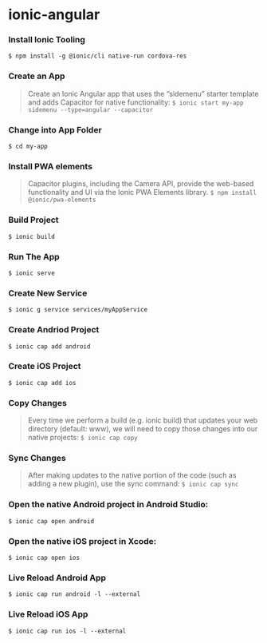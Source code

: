 # ionic-angular

### Install Ionic Tooling
```$ npm install -g @ionic/cli native-run cordova-res```

### Create an App
> Create an Ionic Angular app that uses the “sidemenu” starter template and adds Capacitor for native functionality:
```$ ionic start my-app sidemenu --type=angular --capacitor```  

### Change into App Folder
```$ cd my-app ```

### Install PWA elements
> Capacitor plugins, including the Camera API, provide the web-based functionality and UI via the Ionic PWA Elements library.
```$ npm install @ionic/pwa-elements```

### Build Project
```$ ionic build```

### Run The App
```$ ionic serve```

### Create New Service
```$ ionic g service services/myAppService```

### Create Andriod Project
```$ ionic cap add android```

### Create iOS Project
```$ ionic cap add ios```

### Copy Changes
> Every time we perform a build (e.g. ionic build) that updates your web directory (default: www), we will need to copy those changes into our native projects:
```$ ionic cap copy```

### Sync Changes
> After making updates to the native portion of the code (such as adding a new plugin), use the sync command:
```$ ionic cap sync```

### Open the native Android project in Android Studio:
```$ ionic cap open android```

### Open the native iOS project in Xcode:
```$ ionic cap open ios```

### Live Reload Android App
```$ ionic cap run android -l --external```

### Live Reload iOS App
```$ ionic cap run ios -l --external```
